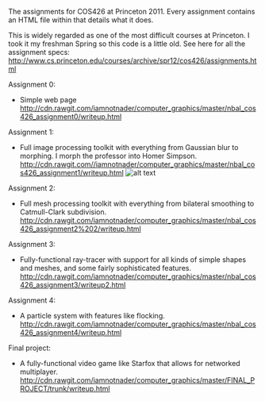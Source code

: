 The assignments for COS426 at Princeton 2011. Every assignment contains an
HTML file within that details what it does.

This is widely regarded as one of the most difficult courses at Princeton.
I took it my freshman Spring so this code is a little old. See here for all
the assignment specs:
http://www.cs.princeton.edu/courses/archive/spr12/cos426/assignments.html


Assignment 0:
 - Simple web page
   http://cdn.rawgit.com/iamnotnader/computer_graphics/master/nbal_cos426_assignment0/writeup.html
 
  
Assignment 1:
 - Full image processing toolkit with everything from Gaussian blur to morphing.
   I morph the professor into Homer Simpson.
   http://cdn.rawgit.com//iamnotnader/computer_graphics/master/nbal_cos426_assignment1/writeup.html
   ![alt text](http://cdn.rawgit.com//iamnotnader/computer_graphics/master/nbal_cos426_assignment1/art/Szymon%20Simpson.gif)


Assignment 2:
 - Full mesh processing toolkit with everything from bilateral smoothing to
   Catmull-Clark subdivision.
   http://cdn.rawgit.com/iamnotnader/computer_graphics/master/nbal_cos426_assignment2%202/writeup.html


Assignment 3:
 - Fully-functional ray-tracer with support for all kinds of simple shapes and
   meshes, and some fairly sophisticated features.
   http://cdn.rawgit.com/iamnotnader/computer_graphics/master/nbal_cos426_assignment3/writeup2.html


Assignment 4:
 - A particle system with features like flocking.
   http://cdn.rawgit.com/iamnotnader/computer_graphics/master/nbal_cos426_assignment4/writeup.html
 
 
Final project:
 - A fully-functional video game like Starfox that allows for networked multiplayer.
   http://cdn.rawgit.com/iamnotnader/computer_graphics/master/FINAL_PROJECT/trunk/writeup.html


